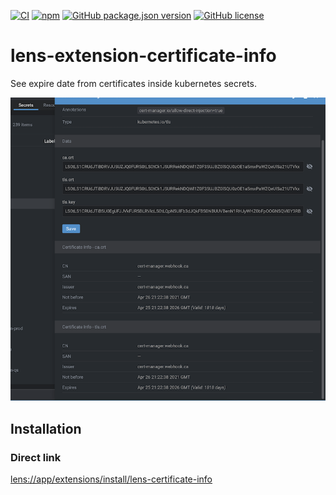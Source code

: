 [![CI](https://github.com/jkroepke/lens-extension-certificate-info/actions/workflows/ci.yml/badge.svg)](https://github.com/jkroepke/lens-extension-certificate-info/actions/workflows/ci.yml)
[![npm](https://img.shields.io/npm/dm/lens-certificate-info?logo=npm)](https://www.npmjs.com/package/lens-certificate-info)
[![GitHub package.json version](https://img.shields.io/github/package-json/v/jkroepke/lens-extension-certificate-info?logo=github)](https://www.npmjs.com/package/lens-certificate-info)
[![GitHub license](https://img.shields.io/github/license/adorsys/keycloak-config-cli)](https://github.com/adorsys/keycloak-config-cli/blob/main/LICENSE.txt)

# lens-extension-certificate-info

See expire date from certificates inside kubernetes secrets.

![Certificate details in secrets overview](docs/secrets.png)

## Installation

### Direct link

[lens://app/extensions/install/lens-certificate-info](lens://app/extensions/install/lens-certificate-info)
